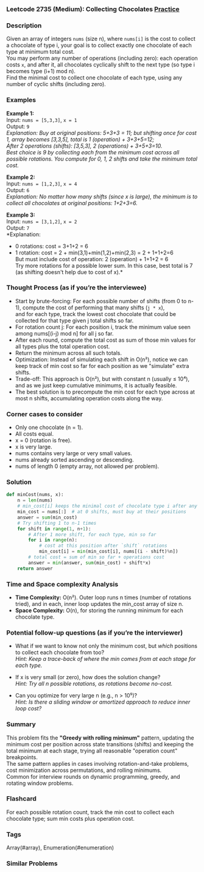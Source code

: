 ### Leetcode 2735 (Medium): Collecting Chocolates [Practice](https://leetcode.com/problems/collecting-chocolates)

### Description  
Given an array of integers `nums` (size n), where `nums[i]` is the cost to collect a chocolate of type i, your goal is to collect exactly one chocolate of each type at minimum total cost.  
You may perform any number of operations (including zero): each operation costs `x`, and after it, all chocolates cyclically shift to the next type (so type i becomes type (i+1) mod n).  
Find the minimal cost to collect one chocolate of each type, using any number of cyclic shifts (including zero).

### Examples  

**Example 1:**  
Input: `nums = [5,3,3]`, `x = 1`  
Output: `9`  
*Explanation: Buy at original positions: 5+3+3 = 11; but shifting once for cost 1, array becomes [3,3,5], total is 1 (operation) + 3+3+5=12;  
After 2 operations (shifts): [3,5,3], 2 (operations) + 3+5+3=10.  
Best choice is 9 by collecting each from the minimum cost across all possible rotations. You compute for 0, 1, 2 shifts and take the minimum total cost.*

**Example 2:**  
Input: `nums = [1,2,3]`, `x = 4`  
Output: `6`  
*Explanation: No matter how many shifts (since x is large), the minimum is to collect all chocolates at original positions: 1+2+3=6.*

**Example 3:**  
Input: `nums = [3,1,2]`, `x = 2`  
Output: `7`  
*Explanation:  
- 0 rotations: cost = 3+1+2 = 6  
- 1 rotation: cost = 2 + min(3,1)+min(1,2)+min(2,3) = 2 + 1+1+2=6  
But must include cost of operation: 2 (operation) + 1+1+2 = 6  
Try more rotations for a possible lower sum. In this case, best total is 7 (as shifting doesn't help due to cost of x).*

### Thought Process (as if you’re the interviewee)  
- Start by brute-forcing: For each possible number of shifts (from 0 to n-1), compute the cost of performing that many shifts (`j * x`),  
and for each type, track the lowest cost chocolate that could be collected for that type given j total shifts so far.  
- For rotation count j: For each position i, track the minimum value seen among nums[(i-j) mod n] for all j so far.  
- After each round, compute the total cost as sum of those min values for all types plus the total operation cost.  
- Return the minimum across all such totals.  
- Optimization: Instead of simulating each shift in O(n²), notice we can keep track of min cost so far for each position as we "simulate" extra shifts.  
- Trade-off: This approach is O(n²), but with constant n (usually ≤ 10⁴), and as we just keep cumulative minimums, it is actually feasible.  
- The best solution is to precompute the min cost for each type across at most n shifts, accumulating operation costs along the way.

### Corner cases to consider  
- Only one chocolate (n = 1).
- All costs equal.
- x = 0 (rotation is free).
- x is very large.
- nums contains very large or very small values.
- nums already sorted ascending or descending.
- nums of length 0 (empty array, not allowed per problem).

### Solution

```python
def minCost(nums, x):
    n = len(nums)
    # min_cost[i] keeps the minimal cost of chocolate type i after any number of rotations so far
    min_cost = nums[:]  # at 0 shifts, must buy at their positions
    answer = sum(min_cost)
    # Try shifting 1 to n-1 times
    for shift in range(1, n+1):
        # After 1 more shift, for each type, min so far
        for i in range(n):
            # cost at this position after `shift` rotations
            min_cost[i] = min(min_cost[i], nums[(i - shift)%n])
        # total cost = sum of min so far + operations cost
        answer = min(answer, sum(min_cost) + shift*x)
    return answer
```

### Time and Space complexity Analysis  

- **Time Complexity:** O(n²). Outer loop runs n times (number of rotations tried), and in each, inner loop updates the min_cost array of size n.
- **Space Complexity:** O(n), for storing the running minimum for each chocolate type.

### Potential follow-up questions (as if you’re the interviewer)  

- What if we want to know not only the minimum cost, but *which* positions to collect each chocolate from too?  
  *Hint: Keep a trace-back of where the min comes from at each stage for each type.*

- If x is very small (or zero), how does the solution change?  
  *Hint: Try all n possible rotations, as rotations become no-cost.*

- Can you optimize for very large n (e.g., n > 10⁵)?  
  *Hint: Is there a sliding window or amortized approach to reduce inner loop cost?*

### Summary
This problem fits the **"Greedy with rolling minimum"** pattern, updating the minimum cost per position across state transitions (shifts) and keeping the total minimum at each stage, trying all reasonable "operation count" breakpoints.  
The same pattern applies in cases involving rotation-and-take problems, cost minimization across permutations, and rolling minimums.  
Common for interview rounds on dynamic programming, greedy, and rotating window problems.


### Flashcard
For each possible rotation count, track the min cost to collect each chocolate type; sum min costs plus operation cost.

### Tags
Array(#array), Enumeration(#enumeration)

### Similar Problems
